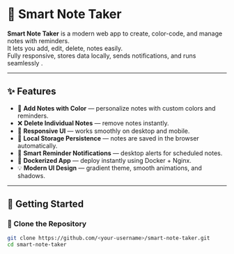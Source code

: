 # 📝 Smart Note Taker

**Smart Note Taker** is a modern web app to create, color-code, and manage notes with reminders.  
It lets you add, edit, delete,  notes easily.  
Fully responsive, stores data locally, sends notifications, and runs seamlessly .

---

## ✨ Features

- 📝 **Add Notes with Color** — personalize notes with custom colors and reminders.  
- ❌ **Delete Individual Notes** — remove notes instantly.  
- 📱 **Responsive UI** — works smoothly on desktop and mobile.  
- 💾 **Local Storage Persistence** — notes are saved in the browser automatically.  
- 🔔 **Smart Reminder Notifications** — desktop alerts for scheduled notes.  
- 🧱 **Dockerized App** — deploy instantly using Docker + Nginx.  
- 💡 **Modern UI Design** — gradient theme, smooth animations, and shadows.

---

## 🚀 Getting Started

### 🧩 Clone the Repository
```bash
git clone https://github.com/<your-username>/smart-note-taker.git
cd smart-note-taker
